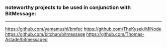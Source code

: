 ### noteworthy projects to be used in conjunction with BitMessage:
***

https://github.com/yamamushi/bmfec
https://github.com/TheKysek/MiNode
https://github.com/bitchan/bitmessage
https://github.com/Thomas-Astade/bitmessaged








